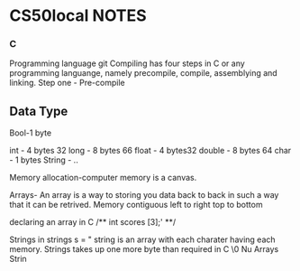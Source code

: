 # CS50local NOTES

### C 
Programming language git
  Compiling has four steps in C or any programming languange, namely precompile, compile, assemblying and linking.
  Step one
    - Pre-compile



## Data Type
Bool-1 byte

int - 4 bytes 32
long - 8 bytes 66
float - 4 bytes32
double - 8 bytes 64
char - 1 bytes
String - ..

Memory allocation-computer memory is a canvas.

Arrays- An array is a way to storing you data back to back in such a way that it can be retrived. Memory contiguous left to right top to bottom

declaring an array in C
    /** int scores [3];' **/

Strings in
strings s = " string is an array with each charater having each memory.
Strings takes up one more byte than required in C \0 Nu
Arrays
Strin
